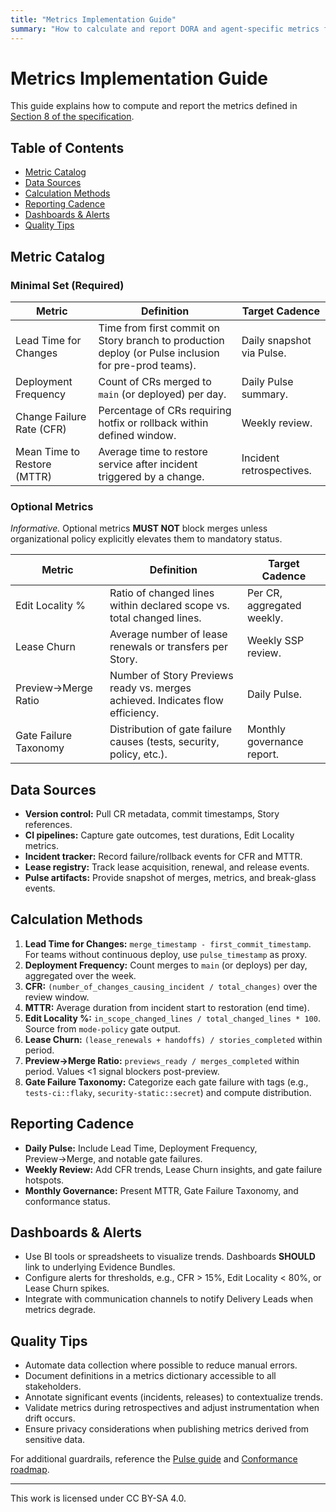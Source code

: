 ```yaml
---
title: "Metrics Implementation Guide"
summary: "How to calculate and report DORA and agent-specific metrics for ADF v0.5.0."
---
```


# Metrics Implementation Guide

This guide explains how to compute and report the metrics defined in [Section 8 of the specification](../specs/adf-spec-v0.5.0.md#8-metrics-vocabulary).

## Table of Contents
- [Metric Catalog](#metric-catalog)
- [Data Sources](#data-sources)
- [Calculation Methods](#calculation-methods)
- [Reporting Cadence](#reporting-cadence)
- [Dashboards & Alerts](#dashboards--alerts)
- [Quality Tips](#quality-tips)

## Metric Catalog

### Minimal Set (Required)

| Metric | Definition | Target Cadence |
| --- | --- | --- |
| Lead Time for Changes | Time from first commit on Story branch to production deploy (or Pulse inclusion for pre-prod teams). | Daily snapshot via Pulse. |
| Deployment Frequency | Count of CRs merged to `main` (or deployed) per day. | Daily Pulse summary. |
| Change Failure Rate (CFR) | Percentage of CRs requiring hotfix or rollback within defined window. | Weekly review. |
| Mean Time to Restore (MTTR) | Average time to restore service after incident triggered by a change. | Incident retrospectives. |

### Optional Metrics

_Informative._ Optional metrics **MUST NOT** block merges unless organizational policy explicitly elevates them to mandatory status.

| Metric | Definition | Target Cadence |
| --- | --- | --- |
| Edit Locality % | Ratio of changed lines within declared scope vs. total changed lines. | Per CR, aggregated weekly. |
| Lease Churn | Average number of lease renewals or transfers per Story. | Weekly SSP review. |
| Preview→Merge Ratio | Number of Story Previews ready vs. merges achieved. Indicates flow efficiency. | Daily Pulse. |
| Gate Failure Taxonomy | Distribution of gate failure causes (tests, security, policy, etc.). | Monthly governance report. |

## Data Sources

- **Version control:** Pull CR metadata, commit timestamps, Story references.
- **CI pipelines:** Capture gate outcomes, test durations, Edit Locality metrics.
- **Incident tracker:** Record failure/rollback events for CFR and MTTR.
- **Lease registry:** Track lease acquisition, renewal, and release events.
- **Pulse artifacts:** Provide snapshot of merges, metrics, and break-glass events.

## Calculation Methods

1. **Lead Time for Changes:** `merge_timestamp - first_commit_timestamp`. For teams without continuous deploy, use `pulse_timestamp` as proxy.
2. **Deployment Frequency:** Count merges to `main` (or deploys) per day, aggregated over the week.
3. **CFR:** `(number_of_changes_causing_incident / total_changes)` over the review window.
4. **MTTR:** Average duration from incident start to restoration (end time).
5. **Edit Locality %:** `in_scope_changed_lines / total_changed_lines * 100`. Source from `mode-policy` gate output.
6. **Lease Churn:** `(lease_renewals + handoffs) / stories_completed` within period.
7. **Preview→Merge Ratio:** `previews_ready / merges_completed` within period. Values &lt;1 signal blockers post-preview.
8. **Gate Failure Taxonomy:** Categorize each gate failure with tags (e.g., `tests-ci::flaky`, `security-static::secret`) and compute distribution.

## Reporting Cadence

- **Daily Pulse:** Include Lead Time, Deployment Frequency, Preview→Merge, and notable gate failures.
- **Weekly Review:** Add CFR trends, Lease Churn insights, and gate failure hotspots.
- **Monthly Governance:** Present MTTR, Gate Failure Taxonomy, and conformance status.

## Dashboards & Alerts

- Use BI tools or spreadsheets to visualize trends. Dashboards **SHOULD** link to underlying Evidence Bundles.
- Configure alerts for thresholds, e.g., CFR > 15%, Edit Locality &lt; 80%, or Lease Churn spikes.
- Integrate with communication channels to notify Delivery Leads when metrics degrade.

## Quality Tips

- Automate data collection where possible to reduce manual errors.
- Document definitions in a metrics dictionary accessible to all stakeholders.
- Annotate significant events (incidents, releases) to contextualize trends.
- Validate metrics during retrospectives and adjust instrumentation when drift occurs.
- Ensure privacy considerations when publishing metrics derived from sensitive data.

For additional guardrails, reference the [Pulse guide](pulse-increment.md) and [Conformance roadmap](conformance.md).

---

This work is licensed under CC BY-SA 4.0.
